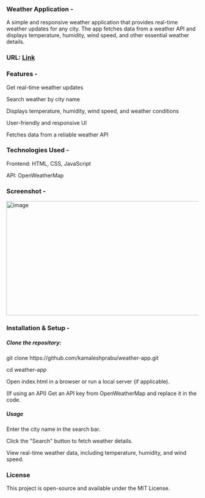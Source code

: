 <h3>Weather Application -</h3>
      <p>  A simple and responsive weather application that provides real-time weather updates for any city. The app fetches data from a weather API and displays temperature, humidity, wind speed, and other essential weather details.</p>

<h3>URL: <a href="https://kamaleshprabu.github.io/NN_Weather_Project/">Link</a></h3>

<h3>Features -</h3>
      <p>  Get real-time weather updates</p>
      <p>  Search weather by city name</p>
      <p>  Displays temperature, humidity, wind speed, and weather conditions</p>
      <p>  User-friendly and responsive UI</p>
      <p>  Fetches data from a reliable weather API</p>
      
<h3>Technologies Used -</h3>
      <p>  Frontend: HTML, CSS, JavaScript</p> 
      <p>  API: OpenWeatherMap</p>
      
<h3>Screenshot -</h3>
      <img width="600px" height="300px" alt="image" src="https://github.com/user-attachments/assets/a69bb502-ff4f-470e-bedd-0022da42b64c" />

<h3>Installation & Setup -</h3>
      <h5>  Clone the repository:</h5>
      <p>  git clone https://github.com/kamaleshprabu/weather-app.git</p>
      <p>  cd weather-app</p>
      <p>  Open index.html in a browser or run a local server (if applicable).</p>
      <p>  (If using an API) Get an API key from OpenWeatherMap and replace it in the code.</p>
      <h5>  Usage</h5>
      <p>  Enter the city name in the search bar.</p>
      <p>  Click the "Search" button to fetch weather details.</p>
      <p>  View real-time weather data, including temperature, humidity, and wind speed.</p>

<h3>License</h3>
      <p>  This project is open-source and available under the MIT License.</p>

